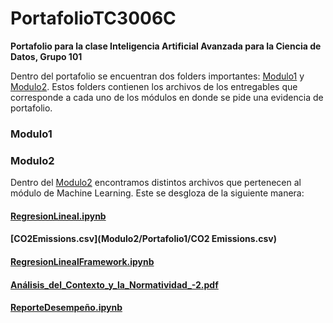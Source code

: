 # PortafolioTC3006C
**Portafolio para la clase Inteligencia Artificial Avanzada para la Ciencia de Datos, Grupo 101**

Dentro del portafolio se encuentran dos folders importantes: [Modulo1](Modulo1) y [Modulo2](Modulo2/Portafolio1). Estos folders contienen los archivos de los entregables que corresponde a cada uno de los módulos en donde se pide una evidencia de portafolio. 


### Modulo1


### Modulo2
Dentro del [Modulo2](Modulo2/Portafolio1) encontramos distintos archivos que pertenecen al módulo de Machine Learning. Este se desgloza de la siguiente manera:

#### [RegresionLineal.ipynb](Modulo2/Portafolio1/RegresionLineal.ipynb)


#### [CO2Emissions.csv](Modulo2/Portafolio1/CO2 Emissions.csv)


#### [RegresionLinealFramework.ipynb](Modulo2/Portafolio1/RegresionLinealFramework.ipynb)


#### [Análisis_del_Contexto_y_la_Normatividad_-2.pdf](Modulo2/Portafolio1/Análisis_del_Contexto_y_la_Normatividad_-2.pdf)


#### [ReporteDesempeño.ipynb](Modulo2/Portafolio1/ReporteDesempeño.ipynb)
